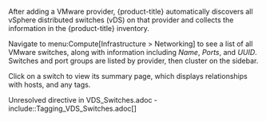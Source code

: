 After adding a VMware provider, {product-title} automatically discovers
all vSphere distributed switches (vDS) on that provider and collects the
information in the {product-title} inventory.

Navigate to menu:Compute\[Infrastructure \> Networking\] to see a list
of all VMware switches, along with information including *Name*,
*Ports*, and *UUID*. Switches and port groups are listed by provider,
then cluster on the sidebar.

Click on a switch to view its summary page, which displays relationships
with hosts, and any tags.

Unresolved directive in VDS\_Switches.adoc -
include::Tagging\_VDS\_Switches.adoc\[\]
